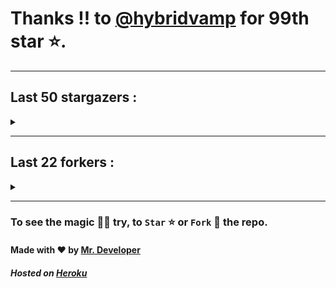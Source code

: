 # Thanks !! to [@hybridvamp](https://github.com/hybridvamp) for 99th star ⭐.
---

## Last 50 stargazers :
<details><summary></summary>

| No. | Profile Pic | Username | Star Number ⭐ |
| :---: | :---: | :---: | :---: |
| 1. | <img src='https://avatars.githubusercontent.com/u/48980248?v=4'> | [@hybridvamp](https://github.com/hybridvamp) | 99 |
| 2. | <img src='https://avatars.githubusercontent.com/u/57589973?v=4'> | [@xxAROX](https://github.com/xxAROX) | 98 |
| 3. | <img src='https://avatars.githubusercontent.com/u/81961690?v=4'> | [@dinesh-0602](https://github.com/dinesh-0602) | 97 |
| 4. | <img src='https://avatars.githubusercontent.com/u/89954408?v=4'> | [@SunshroomChan](https://github.com/SunshroomChan) | 96 |
| 5. | <img src='https://avatars.githubusercontent.com/u/109037713?v=4'> | [@Buivanan82](https://github.com/Buivanan82) | 95 |
| 6. | <img src='https://avatars.githubusercontent.com/u/76533278?v=4'> | [@4amparaboy](https://github.com/4amparaboy) | 94 |
| 7. | <img src='https://avatars.githubusercontent.com/u/57042741?v=4'> | [@Woomymy](https://github.com/Woomymy) | 93 |
| 8. | <img src='https://avatars.githubusercontent.com/u/88822116?v=4'> | [@dgigantino](https://github.com/dgigantino) | 92 |
| 9. | <img src='https://avatars.githubusercontent.com/u/53967726?v=4'> | [@supercrafter333](https://github.com/supercrafter333) | 91 |
| 10. | <img src='https://avatars.githubusercontent.com/u/64813399?v=4'> | [@jibixyt](https://github.com/jibixyt) | 90 |
| 11. | <img src='https://avatars.githubusercontent.com/u/55063773?v=4'> | [@ceepkev77](https://github.com/ceepkev77) | 89 |
| 12. | <img src='https://avatars.githubusercontent.com/u/26801154?v=4'> | [@CodsXBlastin](https://github.com/CodsXBlastin) | 88 |
| 13. | <img src='https://avatars.githubusercontent.com/u/73209315?v=4'> | [@saadman-galib](https://github.com/saadman-galib) | 87 |
| 14. | <img src='https://avatars.githubusercontent.com/u/68734813?v=4'> | [@faded-ninja](https://github.com/faded-ninja) | 86 |
| 15. | <img src='https://avatars.githubusercontent.com/u/47496465?v=4'> | [@Matze997](https://github.com/Matze997) | 85 |
| 16. | <img src='https://avatars.githubusercontent.com/u/51480483?v=4'> | [@shizotoaster](https://github.com/shizotoaster) | 84 |
| 17. | <img src='https://avatars.githubusercontent.com/u/28113262?v=4'> | [@xISRAPILx](https://github.com/xISRAPILx) | 83 |
| 18. | <img src='https://avatars.githubusercontent.com/u/32965703?v=4'> | [@Ifera](https://github.com/Ifera) | 82 |
| 19. | <img src='https://avatars.githubusercontent.com/u/50779115?v=4'> | [@ReversoDev](https://github.com/ReversoDev) | 81 |
| 20. | <img src='https://avatars.githubusercontent.com/u/40144185?v=4'> | [@itsDkiller](https://github.com/itsDkiller) | 80 |
| 21. | <img src='https://avatars.githubusercontent.com/u/34418030?v=4'> | [@HerryYT](https://github.com/HerryYT) | 79 |
| 22. | <img src='https://avatars.githubusercontent.com/u/40790870?v=4'> | [@SpaceLeft](https://github.com/SpaceLeft) | 78 |
| 23. | <img src='https://avatars.githubusercontent.com/u/16628342?v=4'> | [@DelxHQ](https://github.com/DelxHQ) | 77 |
| 24. | <img src='https://avatars.githubusercontent.com/u/46083528?v=4'> | [@siddharthroy12](https://github.com/siddharthroy12) | 76 |
| 25. | <img src='https://avatars.githubusercontent.com/u/75159744?v=4'> | [@Avyansh0001](https://github.com/Avyansh0001) | 75 |
| 26. | <img src='https://avatars.githubusercontent.com/u/62464560?v=4'> | [@Illegal-Services](https://github.com/Illegal-Services) | 74 |
| 27. | <img src='https://avatars.githubusercontent.com/u/59579906?v=4'> | [@bocah27](https://github.com/bocah27) | 73 |
| 28. | <img src='https://avatars.githubusercontent.com/u/90455659?v=4'> | [@akprivatebots](https://github.com/akprivatebots) | 72 |
| 29. | <img src='https://avatars.githubusercontent.com/u/76171703?v=4'> | [@roushanagarwalla](https://github.com/roushanagarwalla) | 71 |
| 30. | <img src='https://avatars.githubusercontent.com/u/26739205?v=4'> | [@AbdushukurRasulov](https://github.com/AbdushukurRasulov) | 70 |
| 31. | <img src='https://avatars.githubusercontent.com/u/92579700?v=4'> | [@JohnWickKeanue](https://github.com/JohnWickKeanue) | 69 |
| 32. | <img src='https://avatars.githubusercontent.com/u/87888078?v=4'> | [@hydrix777](https://github.com/hydrix777) | 68 |
| 33. | <img src='https://avatars.githubusercontent.com/u/85750096?v=4'> | [@JemonNazeer](https://github.com/JemonNazeer) | 67 |
| 34. | <img src='https://avatars.githubusercontent.com/u/106221089?v=4'> | [@ItzKingz](https://github.com/ItzKingz) | 66 |
| 35. | <img src='https://avatars.githubusercontent.com/u/32560442?v=4'> | [@mrdrivingduck](https://github.com/mrdrivingduck) | 65 |
| 36. | <img src='https://avatars.githubusercontent.com/u/105053471?v=4'> | [@Sharmaps1757](https://github.com/Sharmaps1757) | 64 |
| 37. | <img src='https://avatars.githubusercontent.com/u/87847004?v=4'> | [@Hesenovhuseyn](https://github.com/Hesenovhuseyn) | 63 |
| 38. | <img src='https://avatars.githubusercontent.com/u/104765453?v=4'> | [@youssefnasef](https://github.com/youssefnasef) | 62 |
| 39. | <img src='https://avatars.githubusercontent.com/u/105335749?v=4'> | [@spideyboyaman](https://github.com/spideyboyaman) | 61 |
| 40. | <img src='https://avatars.githubusercontent.com/u/60040629?v=4'> | [@JD906](https://github.com/JD906) | 60 |
| 41. | <img src='https://avatars.githubusercontent.com/u/95572329?v=4'> | [@JoelBobanOffline](https://github.com/JoelBobanOffline) | 59 |
| 42. | <img src='https://avatars.githubusercontent.com/u/86429222?v=4'> | [@arun017s](https://github.com/arun017s) | 58 |
| 43. | <img src='https://avatars.githubusercontent.com/u/66241829?v=4'> | [@AwayJob](https://github.com/AwayJob) | 57 |
| 44. | <img src='https://avatars.githubusercontent.com/u/77918734?v=4'> | [@yourtulloh](https://github.com/yourtulloh) | 56 |
| 45. | <img src='https://avatars.githubusercontent.com/u/92523621?v=4'> | [@omiragk05](https://github.com/omiragk05) | 55 |
| 46. | <img src='https://avatars.githubusercontent.com/u/82395901?v=4'> | [@rakeshyt](https://github.com/rakeshyt) | 54 |
| 47. | <img src='https://avatars.githubusercontent.com/u/87684559?v=4'> | [@Meliodas-Demonking](https://github.com/Meliodas-Demonking) | 53 |
| 48. | <img src='https://avatars.githubusercontent.com/u/86404384?v=4'> | [@eaustin6](https://github.com/eaustin6) | 52 |
| 49. | <img src='https://avatars.githubusercontent.com/u/9571025?v=4'> | [@junedkh](https://github.com/junedkh) | 51 |
| 50. | <img src='https://avatars.githubusercontent.com/u/68769346?v=4'> | [@rajput-hemant](https://github.com/rajput-hemant) | 50 |
| 51. | <img src='https://avatars.githubusercontent.com/u/16763276?v=4'> | [@K4CZP3R](https://github.com/K4CZP3R) | 49 |

</details>

---

## Last 22 forkers :
<details><summary></summary>

| No. | Profile Pic | Username | Fork Number 🍴 |
| :---: | :---: | :---: | :---: |
| 1. | <img src='https://avatars.githubusercontent.com/u/48980248?v=4'> | [@hybridvamp](https://github.com/hybridvamp) | 23 |
| 2. | <img src='https://avatars.githubusercontent.com/u/110144682?v=4'> | [@Jackabu](https://github.com/Jackabu) | 22 |
| 3. | <img src='https://avatars.githubusercontent.com/u/47496465?v=4'> | [@Matze997](https://github.com/Matze997) | 21 |
| 4. | <img src='https://avatars.githubusercontent.com/u/40790870?v=4'> | [@SpaceLeft](https://github.com/SpaceLeft) | 20 |
| 5. | <img src='https://avatars.githubusercontent.com/u/87888078?v=4'> | [@hydrix777](https://github.com/hydrix777) | 19 |
| 6. | <img src='https://avatars.githubusercontent.com/u/106221089?v=4'> | [@ItzKingz](https://github.com/ItzKingz) | 18 |
| 7. | <img src='https://avatars.githubusercontent.com/u/105053471?v=4'> | [@Sharmaps1757](https://github.com/Sharmaps1757) | 17 |
| 8. | <img src='https://avatars.githubusercontent.com/u/100023533?v=4'> | [@omkar1003](https://github.com/omkar1003) | 16 |
| 9. | <img src='https://avatars.githubusercontent.com/u/104765453?v=4'> | [@youssefnasef](https://github.com/youssefnasef) | 15 |
| 10. | <img src='https://avatars.githubusercontent.com/u/105335749?v=4'> | [@spideyboyaman](https://github.com/spideyboyaman) | 14 |
| 11. | <img src='https://avatars.githubusercontent.com/u/88897873?v=4'> | [@Nobody370](https://github.com/Nobody370) | 13 |
| 12. | <img src='https://avatars.githubusercontent.com/u/96438111?v=4'> | [@Gishankrishka2](https://github.com/Gishankrishka2) | 12 |
| 13. | <img src='https://avatars.githubusercontent.com/u/91558902?v=4'> | [@rk134-hub](https://github.com/rk134-hub) | 11 |
| 14. | <img src='https://avatars.githubusercontent.com/u/20133621?v=4'> | [@NitroFuN](https://github.com/NitroFuN) | 10 |
| 15. | <img src='https://avatars.githubusercontent.com/u/482367?v=4'> | [@nyuszika7h](https://github.com/nyuszika7h) | 9 |
| 16. | <img src='https://avatars.githubusercontent.com/u/84174959?v=4'> | [@S4TyEndRa](https://github.com/S4TyEndRa) | 8 |
| 17. | <img src='https://avatars.githubusercontent.com/u/66910428?v=4'> | [@VIKASIND](https://github.com/VIKASIND) | 7 |
| 18. | <img src='https://avatars.githubusercontent.com/u/101307401?v=4'> | [@Tellyfun](https://github.com/Tellyfun) | 6 |
| 19. | <img src='https://avatars.githubusercontent.com/u/102476142?v=4'> | [@hiroultroid93819](https://github.com/hiroultroid93819) | 5 |
| 20. | <img src='https://avatars.githubusercontent.com/u/98212032?v=4'> | [@random772](https://github.com/random772) | 4 |
| 21. | <img src='https://avatars.githubusercontent.com/u/97720718?v=4'> | [@MaheshKmr9](https://github.com/MaheshKmr9) | 3 |
| 22. | <img src='https://avatars.githubusercontent.com/u/85005373?v=4'> | [@HerokuMods](https://github.com/HerokuMods) | 2 |

</details>

---
### To see the magic 🧚‍♂️ try, to `Star` ⭐ or `Fork` 🍴 the repo.
#### Made with ❤️ by [Mr. Developer](https://github.com/MrBotDeveloper)
##### Hosted on [Heroku](https://heroku.com)